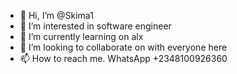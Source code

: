 - 👋 Hi, I’m @Skima1
- 👀 I’m interested in software engineer 
- 🌱 I’m currently learning on alx
- 💞️ I’m looking to collaborate on with everyone here
- 📫 How to reach me. WhatsApp +2348100926360

<!---
Skima1/Skima1 is a ✨ special ✨ repository because its `README.md` (this file) appears on your GitHub profile.
You can click the Preview link to take a look at your changes.
--->
